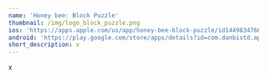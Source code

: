 ```yaml
---
name: 'Honey bee: Block Puzzle'
thumbnail: /img/logo_block_puzzle.png
ios: 'https://apps.apple.com/us/app/honey-bee-block-puzzle/id1449834766'
android: 'https://play.google.com/store/apps/details?id=com.danbistd.apps.blockpuzzle'
short_description: x
---
```

x
